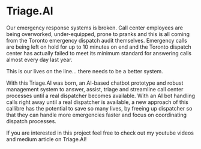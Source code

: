 # Triage.AI

Our emergency response systems is broken. 
Call center employees are being overworked, under-equipped, prone to pranks and this is all coming from the Toronto emergency dispatch audit themselves. 
Emergency calls are being left on hold for up to 10 minutes on end and the Toronto dispatch center has actually failed to meet its minimum standard for answering calls almost every day last year.

This is our lives on the line… there needs to be a better system. 

With this Triage.AI was born, an AI-based chatbot prototype and robust management system to answer, assist, triage and streamline call center processes until a real dispatcher becomes available. With an AI bot handling calls right away until a real dispatcher is available, a new approach of this callibre has the potential to save so many lives, by freeing up dispatcher so that they can handle more emergencies faster and focus on coordinating dispatch processes. 

If you are interested in this project feel free to check out my youtube videos and medium article on Triage.AI!

